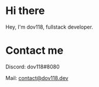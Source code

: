 # Hi there

Hey, I'm dov118, fullstack developer.  

# Contact me

Discord: dov118#8080

Mail: contact@dov118.dev
